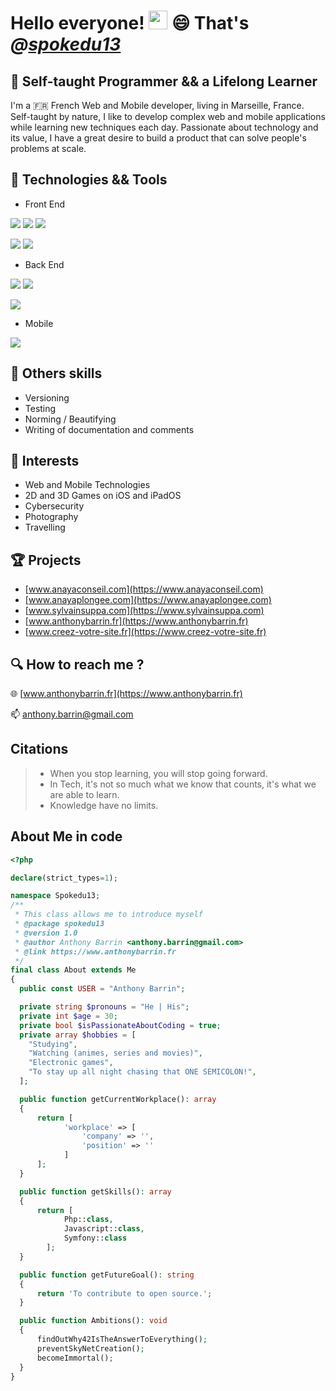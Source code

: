 # Hello everyone! <img src="https://raw.githubusercontent.com/MartinHeinz/MartinHeinz/master/wave.gif" width="30px" height="30px"> 😄 That's ***@[spokedu13](https://spokedu13.github.io/)***

## :seedling: Self-taught Programmer && a Lifelong Learner

I'm a :fr: French Web and Mobile developer, living in Marseille, France. Self-taught by nature, I like to develop complex web and mobile applications while learning new techniques each day. Passionate about technology and its value, I have a great desire to build a product that can solve people's problems at scale.

## :wrench: Technologies && Tools

- Front End

![](https://img.shields.io/badge/.-html-%23E34F26?style=for-the-badge&logo=html5) ![](https://img.shields.io/badge/.-css3-%231572B6?style=for-the-badge&logo=css3) ![](https://img.shields.io/badge/.-javascript-%23F7DF1E?style=for-the-badge&logo=javascript)

![](https://img.shields.io/badge/.-jQuery-%230769AD?style=for-the-badge&logo=jquery) ![](https://img.shields.io/badge/.-bootstrap-%237952B3?style=for-the-badge&logo=bootstrap) 

- Back End

![](https://img.shields.io/badge/.-Php-%23777BB4?style=for-the-badge&logo=php) ![](https://img.shields.io/badge/.-MySQL-%234479A1?style=for-the-badge&logo=mysql)

![](https://img.shields.io/badge/.-symfony-%23000000?style=for-the-badge&logo=symfony) 

- Mobile

![](https://img.shields.io/badge/.-swift-%23FA7343?style=for-the-badge&logo=swift)

## :nut_and_bolt: Others skills

- Versioning
- Testing
- Norming / Beautifying
- Writing of documentation and comments

## :eyes: Interests

- Web and Mobile Technologies 
- 2D and 3D Games on iOS and iPadOS
- Cybersecurity
- Photography
- Travelling

## :trophy: Projects

- [www.anayaconseil.com](https://www.anayaconseil.com)
- [www.anayaplongee.com](https://www.anayaplongee.com)
- [www.sylvainsuppa.com](https://www.sylvainsuppa.com)
- [www.anthonybarrin.fr](https://www.anthonybarrin.fr)
- [www.creez-votre-site.fr](https://www.creez-votre-site.fr)

## :mag: How to reach me ?

:globe_with_meridians: [www.anthonybarrin.fr](https://www.anthonybarrin.fr)

:mailbox: anthony.barrin@gmail.com

## Citations 

> - When you stop learning, you will stop going forward.
> - In Tech, it's not so much what we know that counts, it's what we are able to learn.
> - Knowledge have no limits.

## About Me in code

```php
<?php

declare(strict_types=1);

namespace Spokedu13;
/**
 * This class allows me to introduce myself
 * @package spokedu13
 * @version 1.0
 * @author Anthony Barrin <anthony.barrin@gmail.com>
 * @link https://www.anthonybarrin.fr
 */
final class About extends Me
{
  public const USER = "Anthony Barrin";

  private string $pronouns = "He | His";
  private int $age = 30;
  private bool $isPassionateAboutCoding = true;
  private array $hobbies = [
    "Studying",
    "Watching (animes, series and movies)",
    "Electronic games",
    "To stay up all night chasing that ONE SEMICOLON!",
  ];

  public function getCurrentWorkplace(): array
  {
      return [
            'workplace' => [
                'company' => '',
                'position' => ''         
            ]
      ];
  }

  public function getSkills(): array
  {
      return [
            Php::class,
            Javascript::class,
            Symfony::class
        ];
  }

  public function getFutureGoal(): string
  {
      return 'To contribute to open source.';
  }

  public function Ambitions(): void
  {
      findOutWhy42IsTheAnswerToEverything();
      preventSkyNetCreation();
      becomeImmortal();
  }
}
```
